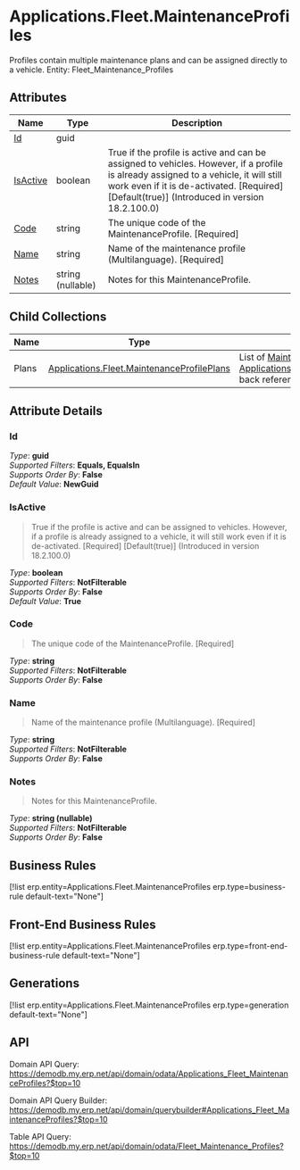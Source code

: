 # Applications.Fleet.MaintenanceProfiles

Profiles contain multiple maintenance plans and can be assigned directly to a vehicle. Entity: Fleet_Maintenance_Profiles

## Attributes

| Name | Type | Description |
| ---- | ---- | --- |
| [Id](Applications.Fleet.MaintenanceProfiles.md#Id) | guid |  
| [IsActive](Applications.Fleet.MaintenanceProfiles.md#IsActive) | boolean | True if the profile is active and can be assigned to vehicles. However, if a profile is already assigned to a vehicle, it will still work even if it is de-activated. [Required] [Default(true)] (Introduced in version 18.2.100.0) 
| [Code](Applications.Fleet.MaintenanceProfiles.md#Code) | string | The unique code of the MaintenanceProfile. [Required] 
| [Name](Applications.Fleet.MaintenanceProfiles.md#Name) | string | Name of the maintenance profile (Multilanguage). [Required] 
| [Notes](Applications.Fleet.MaintenanceProfiles.md#Notes) | string (nullable) | Notes for this MaintenanceProfile. 

## Child Collections

| Name | Type | Description |
| ---- | ---- | --- |
| Plans | [Applications.Fleet.MaintenanceProfilePlans](Applications.Fleet.MaintenanceProfilePlans.md) | List of [MaintenanceProfilePlan](Applications.Fleet.MaintenanceProfilePlans.md) child objects, based on the [Applications.Fleet.MaintenanceProfilePlan.MaintenanceProfile](Applications.Fleet.MaintenanceProfilePlans.md#MaintenanceProfile) back reference 


## Attribute Details

### Id

_Type_: **guid**  
_Supported Filters_: **Equals, EqualsIn**  
_Supports Order By_: **False**  
_Default Value_: **NewGuid**  

### IsActive

> True if the profile is active and can be assigned to vehicles. However, if a profile is already assigned to a vehicle, it will still work even if it is de-activated. [Required] [Default(true)] (Introduced in version 18.2.100.0)

_Type_: **boolean**  
_Supported Filters_: **NotFilterable**  
_Supports Order By_: **False**  
_Default Value_: **True**  

### Code

> The unique code of the MaintenanceProfile. [Required]

_Type_: **string**  
_Supported Filters_: **NotFilterable**  
_Supports Order By_: **False**  

### Name

> Name of the maintenance profile (Multilanguage). [Required]

_Type_: **string**  
_Supported Filters_: **NotFilterable**  
_Supports Order By_: **False**  

### Notes

> Notes for this MaintenanceProfile.

_Type_: **string (nullable)**  
_Supported Filters_: **NotFilterable**  
_Supports Order By_: **False**  



## Business Rules

[!list erp.entity=Applications.Fleet.MaintenanceProfiles erp.type=business-rule default-text="None"]

## Front-End Business Rules

[!list erp.entity=Applications.Fleet.MaintenanceProfiles erp.type=front-end-business-rule default-text="None"]

## Generations

[!list erp.entity=Applications.Fleet.MaintenanceProfiles erp.type=generation default-text="None"]

## API

Domain API Query:
<https://demodb.my.erp.net/api/domain/odata/Applications_Fleet_MaintenanceProfiles?$top=10>

Domain API Query Builder:
<https://demodb.my.erp.net/api/domain/querybuilder#Applications_Fleet_MaintenanceProfiles?$top=10>

Table API Query:
<https://demodb.my.erp.net/api/domain/odata/Fleet_Maintenance_Profiles?$top=10>

